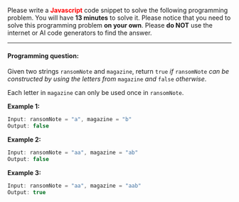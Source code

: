 Please write a **<span style="color: red;">Javascript</span>** code snippet to solve the following programming problem. You will have **13 minutes** to solve it. Please notice that you need to solve this programming problem **on your own**.  Please **do NOT** use the internet or AI code generators to find the answer.

---

#### Programming question:

Given two strings `ransomNote` and `magazine`, return `true` *if* `ransomNote` *can be constructed by using the letters from* `magazine` *and* `false` *otherwise*.

Each letter in `magazine` can only be used once in `ransomNote`.



**Example 1:**

```javascript
Input: ransomNote = "a", magazine = "b"
Output: false
```

**Example 2:**

```javascript
Input: ransomNote = "aa", magazine = "ab"
Output: false
```

**Example 3:**

```javascript
Input: ransomNote = "aa", magazine = "aab"
Output: true
```
